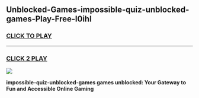 
## Unblocked-Games-impossible-quiz-unblocked-games-Play-Free-l0ihl
<h3>
<a href="https://premium76.site?title=impossible-quiz-unblocked-games&ref=18A">CLICK TO PLAY</a></h3>
<hr>

<h3>
<a href="https://premium76.site?title=impossible-quiz-unblocked-games&ref=18A">CLICK 2 PLAY</a>
  
</h3>

<a href="https://premium76.site?title=impossible-quiz-unblocked-games&ref=18A"><img src="https://clearcache.store/games.png"></a>


**impossible-quiz-unblocked-games games unblocked: Your Gateway to Fun and Accessible Online Gaming**
